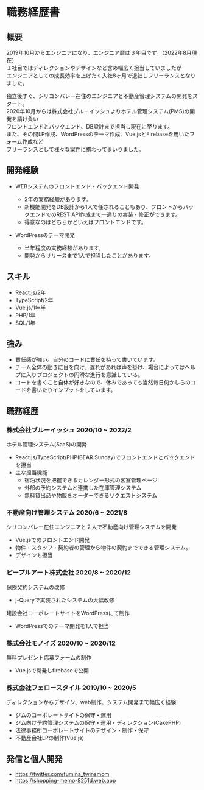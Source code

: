 # 職務経歴書

## 概要

2019年10月からエンジニアになり、エンジニア暦は３年目です。（2022年8月現在）  
１社目ではディレクションやデザインなど含め幅広く担当していましたが  
エンジニアとしての成長効率を上げたく入社8ヶ月で退社しフリーランスとなりました。  
  
独立後すぐ、シリコンバレー在住のエンジニアと不動産管理システムの開発をスタート。  
2020年10月からは株式会社ブルーイッシュよりホテル管理システム(PMS)の開発を請け負い  
フロントエンドとバックエンド、DB設計まで担当し現在に至ります。  
また、その間LP作成、WordPressのテーマ作成、Vue.jsとFirebaseを用いたフォーム作成など  
フリーランスとして様々な案件に携わってまいりました。

## 開発経験

- WEBシステムのフロントエンド・バックエンド開発
    - 2年の実務経験があります。
    - 新機能開発をDB設計から1人で任されることもあり、フロントからバックエンドでのREST API作成まで一通りの実装・修正ができます。
    - 得意なのはどちらかといえばフロントエンドです。

- WordPressのテーマ開発
    - 半年程度の実務経験があります。
    - 開発からリリースまで1人で担当したことがあります。

## スキル

- React.js/2年
- TypeScript/2年
- Vue.js/1年半
- PHP/1年
- SQL/1年

## 強み

- 責任感が強い。自分のコードに責任を持って書いています。
- チーム全体の動きに目を向け、遅れがあれば声を掛け、場合によってはヘルプに入りプロジェクトの円滑な進行を意識している。
- コードを書くこと自体が好きなので、休みであっても当然毎日何かしらのコードを書いたりインプットをしています。

## 職務経歴

### 株式会社ブルーイッシュ 2020/10 ~ 2022/2

ホテル管理システム(SaaS)の開発

- React.js/TypeScript/PHP(BEAR.Sunday)でフロントエンドとバックエンドを担当
- 主な担当機能
  - 宿泊状況を把握できるカレンダー形式の客室管理ページ
  - 外部の予約システムと連携した在庫管理システム
  - 無料貸出品や物販をオーダーできるリクエストシステム

### 不動産向け管理システム 2020/6 ~ 2021/8

シリコンバレー在住エンジニアと２人で不動産向け管理システムを開発

- Vue.jsでのフロントエンド開発
- 物件・スタッフ・契約者の管理から物件の契約までできる管理システム。
- デザインも担当

### ピープルアート株式会社 2020/8 ~ 2020/12

保険契約システムの改修

- j-Queryで実装されたシステムの大幅改修

建設会社コーポレートサイトをWordPressにて制作

- WordPressでのテーマ開発を1人で担当

### 株式会社モノイズ 2020/10 ~ 2020/12

無料プレゼント応募フォームの制作

- Vue.jsで開発しfirebaseで公開

### 株式会社フェロースタイル 2019/10 ~ 2020/5

ディレクションからデザイン、web制作、システム開発まで幅広く経験

- ジムのコーポレートサイトの保守・運用
- ジム向け予約管理システムの保守・運用・ディレクション(CakePHP)
- 法律事務所コーポレートサイトのデザイン・制作・保守
- 不動産会社LPの制作(Vue.js)

## 発信と個人開発

- https://twitter.com/fumina_twinsmom
- https://shopping-memo-8251d.web.app
